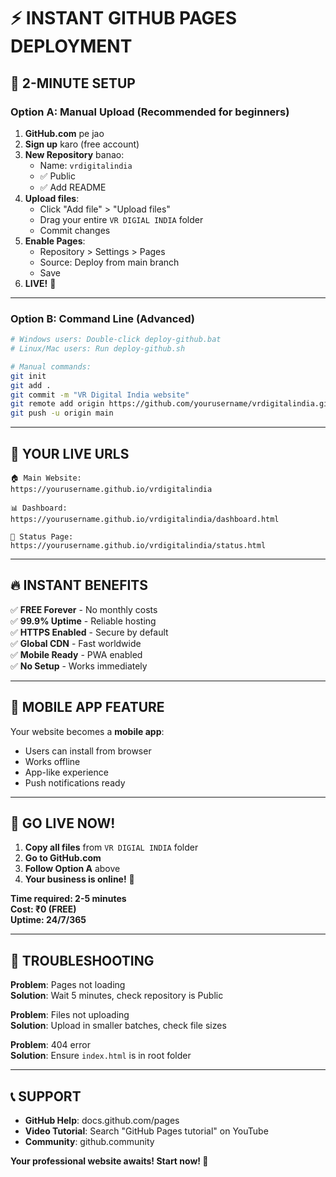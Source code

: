 # ⚡ INSTANT GITHUB PAGES DEPLOYMENT

## 🎯 2-MINUTE SETUP

### **Option A: Manual Upload (Recommended for beginners)**

1. **GitHub.com** pe jao
2. **Sign up** karo (free account)
3. **New Repository** banao:
   - Name: `vrdigitalindia`
   - ✅ Public
   - ✅ Add README
4. **Upload files**:
   - Click "Add file" > "Upload files"
   - Drag your entire `VR DIGIAL INDIA` folder
   - Commit changes
5. **Enable Pages**:
   - Repository > Settings > Pages
   - Source: Deploy from main branch
   - Save
6. **LIVE!** 🎉

---

### **Option B: Command Line (Advanced)**

```bash
# Windows users: Double-click deploy-github.bat
# Linux/Mac users: Run deploy-github.sh

# Manual commands:
git init
git add .
git commit -m "VR Digital India website"
git remote add origin https://github.com/yourusername/vrdigitalindia.git
git push -u origin main
```

---

## 🌟 **YOUR LIVE URLS**

```
🏠 Main Website:
https://yourusername.github.io/vrdigitalindia

📊 Dashboard:
https://yourusername.github.io/vrdigitalindia/dashboard.html

📱 Status Page:
https://yourusername.github.io/vrdigitalindia/status.html
```

---

## 🔥 **INSTANT BENEFITS**

✅ **FREE Forever** - No monthly costs  
✅ **99.9% Uptime** - Reliable hosting  
✅ **HTTPS Enabled** - Secure by default  
✅ **Global CDN** - Fast worldwide  
✅ **Mobile Ready** - PWA enabled  
✅ **No Setup** - Works immediately  

---

## 📱 **MOBILE APP FEATURE**

Your website becomes a **mobile app**:
- Users can install from browser
- Works offline
- App-like experience
- Push notifications ready

---

## 🚀 **GO LIVE NOW!**

1. **Copy all files** from `VR DIGIAL INDIA` folder
2. **Go to GitHub.com**
3. **Follow Option A** above
4. **Your business is online!** 🎉

**Time required: 2-5 minutes**  
**Cost: ₹0 (FREE)**  
**Uptime: 24/7/365**

---

## 🎯 **TROUBLESHOOTING**

**Problem**: Pages not loading  
**Solution**: Wait 5 minutes, check repository is Public

**Problem**: Files not uploading  
**Solution**: Upload in smaller batches, check file sizes

**Problem**: 404 error  
**Solution**: Ensure `index.html` is in root folder

---

## 📞 **SUPPORT**

- **GitHub Help**: docs.github.com/pages
- **Video Tutorial**: Search "GitHub Pages tutorial" on YouTube
- **Community**: github.community

**Your professional website awaits! Start now! 🚀**
